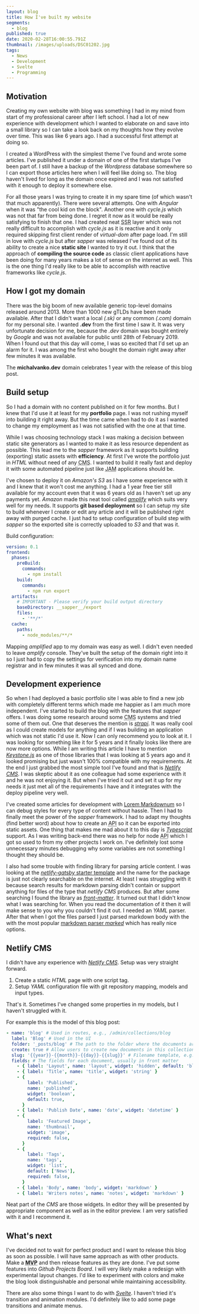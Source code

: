 ```yaml
---
layout: blog
title: How I've built my website
segments:
  - blog
published: true
date: 2020-02-28T16:00:55.791Z
thumbnail: /images/uploads/DSC01202.jpg
tags:
  - News
  - Development
  - Svelte
  - Programming
---
```


## Motivation

Creating my own website with blog was something I had in my mind from start of my professional career after I left school.
I had a lot of new experience with development which I wanted to elaborate on and save into a small library so I can take a look back on my thoughts how they evolve over time.
This was like 6 years ago. I had a successful first attempt at doing so.

I created a WordPress with the simplest theme I've found and wrote some articles. I've published it under a domain of one of the first startups I've been part of. I still have a backup of the _Wordpress_ database somewhere so I can export those articles here when I will feel like doing so. The blog haven't lived for long as the domain once expired and I was not satisfied with it enough to deploy it somewhere else.

For all those years I was trying to create it in my spare time (of which wasn't that much apparently). There were several attempts. One with _Angular_ when it was "the cool kid on the block". Another one with _cycle.js_ which was not that far from being done. I regret it now as it would be really satisfying to finish that one. I had created neat <abbr title="Server side rendering">SSR</abbr> layer which was not really difficult to accomplish with _cycle.js_ as it is reactive and it only required skipping first client render of _virtual-dom_ after page load. I'm still in love with _cycle.js_ but after _sapper_ was released I've found out of its ability to create a nice **static site** I wanted to try it out. I think that the approach of **compiling the source code** as classic client applications have been doing for many years makes a lot of sense on the internet as well. This is the one thing I'd really like to be able to accomplish with reactive frameworks like _cycle.js_.

## How I got my domain

There was the big boom of new available generic top-level domains released around 2013. More than 1000 new gTLDs have been made available. After that I didn't want a local _(.sk)_ or any common _(.com)_ domain for my personal site. I wanted **.dev** from the first time I saw it. It was very unfortunate decision for me, because the _.dev_ domain was bought entirely by _Google_ and was not available for public until 28th of February 2019. When I found out that this day will come, I was so excited that I'd set up an alarm for it. I was among the first who bought the domain right away after few minutes it was available.

The **michalvanko.dev** domain celebrates 1 year with the release of this blog post.

## Build setup

So I had a domain with no content published on it for few months. But I knew that I'd use it at least for my **portfolio** page. I was not rushing myself into building it right away. But the time came when had to do it as I wanted to change my employment as I was not satisfied with the one at that time.

While I was choosing technology stack I was making a decision between static site generators as I wanted to make it as less resource dependent as possible. This lead me to the _sapper_ framework as it supports building (exporting) static assets with **efficiency**. At first I've wrote the portfolio just in _HTML_ without need of any <abbr title="Content management system">CMS</abbr>. I wanted to build it really fast and deploy it with some automated pipeline just like <abbr title="Javascript, APIs, Markup">JAM</abbr> applications should be.

I've chosen to deploy it on _Amazon's S3_ as I have some experience with it and I knew that it won't cost me anything. I had a 1 year free tier still available for my account even that it was 6 years old as I haven't set up any payments yet. _Amazon_ made this neat tool called [_amplify_](https://aws.amazon.com/amplify/) which suits very well for my needs. It supports **git based deployment** so I can setup my site to build whenever I create or edit any article and it will be published right away with purged cache. I just had to setup configuration of build step with _sapper_ so the exported site is correctly uploaded to _S3_ and that was it.

Build configuration:

```yaml
version: 0.1
frontend:
  phases:
    preBuild:
      commands:
        - npm install
    build:
      commands:
        - npm run export
  artifacts:
    # IMPORTANT - Please verify your build output directory
    baseDirectory: __sapper__/export
    files:
      - '**/*'
  cache:
    paths:
      - node_modules/**/*
```

Mapping _amplified_ app to my domain was easy as well. I didn't even needed to leave _amplify_ console. They've built the setup of the domain right into it so I just had to copy the settings for verification into my domain name registrar and in few minutes it was all synced and done.

## Development experience

So when I had deployed a basic portfolio site I was able to find a new job with completely different terms which made me happier as I am much more independent. I've started to build the blog with the features that _sapper_ offers. I was doing some research around some <abbr title="Content management system">CMS</abbr> systems and tried some of them out. One that deserves the mention is [_strapi_](https://strapi.io/). It was really cool as I could create models for anything and if I was building an application which was not static I'd use it. Now I can only recommend you to look at it. I was looking for something like it for 5 years and it finally looks like there are now more options. While I am writing this article I have to mention [_Keystone.js_](https://www.keystonejs.com/) as one of those libraries that I was looking at 5 years ago and it looked promising but just wasn't 100% compatible with my requirements. At the end I just grabbed the most simple tool I've found and that is [_Netlify CMS_](https://www.netlifycms.org/). I was skeptic about it as one colleague had some experience with it and he was not enjoying it. But when I've tried it out and set it up for my needs it just met all of the requirements I have and it integrates with the deploy pipeline very well.

I've created some articles for development with [Lorem Markdownum](https://jaspervdj.be/lorem-markdownum/) so I can debug styles for every type of content without hassle.
Then I had to finally meet the power of the _sapper_ framework. I had to adapt my thoughts (find better word) about how to create an <abbr title="Application Programmer Interface">API</abbr> so it can be exported into static assets. One thing that makes me mad about it to this day is [_Typescript_](https://www.typescriptlang.org/) support. As I was writing back-end there was no help for node <abbr title="Application Programmer Interface">API</abbr> which I got so used to from my other projects I work on. I've definitely lost some unnecessary minutes debugging why some variables are not something I thought they should be.

I also had some trouble with finding library for parsing article content. I was looking at the [_netlify-gatsby_ starter template](https://github.com/netlify-templates/gatsby-starter-netlify-cms) and the name for the package is just not clearly searchable on the internet. At least I was struggling with it because search results for markdown parsing didn't contain or support anything for files of the type that _netlify CMS_ produces. But after some searching I found the library as [_front-matter_](https://github.com/jxson/front-matter). It turned out that I didn't know what I was searching for. When you read the documentation of it then it will make sense to you why you couldn't find it out. I needed an _YAML_ parser. After that when I got the files parsed I just parsed markdown body with the with the most popular [markdown parser _marked_](https://marked.js.org) which has really nice options.

## Netlify CMS

I didn't have any experience with [_Netlify CMS_](https://www.netlifycms.org/). Setup was very straight forward.

1. Create a static _HTML_ page with one script tag.
2. Setup _YAML_ configuration file with git repository mapping, models and input types.

That's it. Sometimes I've changed some properties in my models, but I haven't struggled with it.

For example this is the model of this blog post:

```yaml
- name: 'blog' # Used in routes, e.g., /admin/collections/blog
  label: 'Blog' # Used in the UI
  folder: '_posts/blog' # The path to the folder where the documents are stored
  create: true # Allow users to create new documents in this collection
  slug: '{{year}}-{{month}}-{{day}}-{{slug}}' # Filename template, e.g., YYYY-MM-DD-title.md
  fields: # The fields for each document, usually in front matter
    - { label: 'Layout', name: 'layout', widget: 'hidden', default: 'blog' }
    - { label: 'Title', name: 'title', widget: 'string' }
    - {
        label: 'Published',
        name: 'published',
        widget: 'boolean',
        default: true,
      }
    - { label: 'Publish Date', name: 'date', widget: 'datetime' }
    - {
        label: 'Featured Image',
        name: 'thumbnail',
        widget: 'image',
        required: false,
      }
    - {
        label: 'Tags',
        name: 'tags',
        widget: 'list',
        default: ['News'],
        required: false,
      }
    - { label: 'Body', name: 'body', widget: 'markdown' }
    - { label: 'Writers notes', name: 'notes', widget: 'markdown' }
```

Neat part of the _CMS_ are those widgets. In editor they will be presented by appropriate component as well as in the editor preview.
I am very satisfied with it and I recommend it.

## What's next

I've decided not to wait for perfect product and I want to release this blog as soon as possible. I will have same approach as with other products. Make a <abbr title="Minimum Viable Product">**MVP**</abbr> and then release features as they are done.
I've put some features into _Github Projects Board_. I will very likely make a redesign with experimental layout changes. I'd like to experiment with colors and make the blog look distinguishable and personal while maintaining accessibility.

There are also some things I want to do with [_Svelte_](https://svelte.dev). I haven't tried it's transition and animation modules. I'd definitely like to add some page transitions and animate menus.
